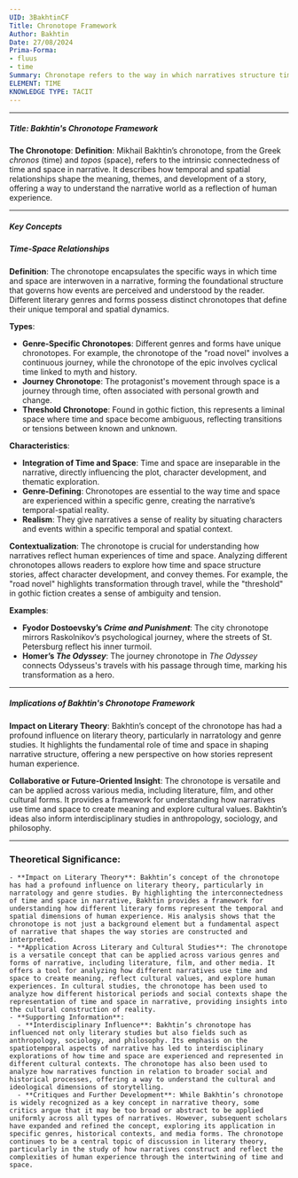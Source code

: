 ```yaml
---
UID: 3BakhtinCF
Title: Chronotope Framework
Author: Bakhtin
Date: 27/08/2024
Prima-Forma:
- fluus
- time
Summary: Chronotape refers to the way in which narratives structure time and space, and how these structures shape the meaning and development of story.
ELEMENT: TIME
KNOWLEDGE TYPE: TACIT
---
```


---

##### Title: Bakhtin's Chronotope Framework

**The Chronotope**:
   **Definition**: Mikhail Bakhtin’s chronotope, from the Greek *chronos* (time) and *topos* (space), refers to the intrinsic connectedness of time and space in narrative. It describes how temporal and spatial relationships shape the meaning, themes, and development of a story, offering a way to understand the narrative world as a reflection of human experience.

---

##### Key Concepts

##### Time-Space Relationships

**Definition**:
   The chronotope encapsulates the specific ways in which time and space are interwoven in a narrative, forming the foundational structure that governs how events are perceived and understood by the reader. Different literary genres and forms possess distinct chronotopes that define their unique temporal and spatial dynamics.

**Types**:
   - **Genre-Specific Chronotopes**: Different genres and forms have unique chronotopes. For example, the chronotope of the "road novel" involves a continuous journey, while the chronotope of the epic involves cyclical time linked to myth and history.
   - **Journey Chronotope**: The protagonist's movement through space is a journey through time, often associated with personal growth and change.
   - **Threshold Chronotope**: Found in gothic fiction, this represents a liminal space where time and space become ambiguous, reflecting transitions or tensions between known and unknown.

**Characteristics**:
   - **Integration of Time and Space**: Time and space are inseparable in the narrative, directly influencing the plot, character development, and thematic exploration.
   - **Genre-Defining**: Chronotopes are essential to the way time and space are experienced within a specific genre, creating the narrative’s temporal-spatial reality.
   - **Realism**: They give narratives a sense of reality by situating characters and events within a specific temporal and spatial context.

**Contextualization**:
   The chronotope is crucial for understanding how narratives reflect human experiences of time and space. Analyzing different chronotopes allows readers to explore how time and space structure stories, affect character development, and convey themes. For example, the "road novel" highlights transformation through travel, while the "threshold" in gothic fiction creates a sense of ambiguity and tension.

**Examples**:
   - **Fyodor Dostoevsky’s *Crime and Punishment***: The city chronotope mirrors Raskolnikov’s psychological journey, where the streets of St. Petersburg reflect his inner turmoil.
   - **Homer’s *The Odyssey***: The journey chronotope in *The Odyssey* connects Odysseus's travels with his passage through time, marking his transformation as a hero.

---

##### Implications of Bakhtin's Chronotope Framework

**Impact on Literary Theory**:
   Bakhtin’s concept of the chronotope has had a profound influence on literary theory, particularly in narratology and genre studies. It highlights the fundamental role of time and space in shaping narrative structure, offering a new perspective on how stories represent human experience.

**Collaborative or Future-Oriented Insight**:
   The chronotope is versatile and can be applied across various media, including literature, film, and other cultural forms. It provides a framework for understanding how narratives use time and space to create meaning and explore cultural values. Bakhtin’s ideas also inform interdisciplinary studies in anthropology, sociology, and philosophy.

---


### **Theoretical Significance**:
    - **Impact on Literary Theory**: Bakhtin’s concept of the chronotope has had a profound influence on literary theory, particularly in narratology and genre studies. By highlighting the interconnectedness of time and space in narrative, Bakhtin provides a framework for understanding how different literary forms represent the temporal and spatial dimensions of human experience. His analysis shows that the chronotope is not just a background element but a fundamental aspect of narrative that shapes the way stories are constructed and interpreted.
    - **Application Across Literary and Cultural Studies**: The chronotope is a versatile concept that can be applied across various genres and forms of narrative, including literature, film, and other media. It offers a tool for analyzing how different narratives use time and space to create meaning, reflect cultural values, and explore human experiences. In cultural studies, the chronotope has been used to analyze how different historical periods and social contexts shape the representation of time and space in narrative, providing insights into the cultural construction of reality.
    - **Supporting Information**:
      - **Interdisciplinary Influence**: Bakhtin’s chronotope has influenced not only literary studies but also fields such as anthropology, sociology, and philosophy. Its emphasis on the spatiotemporal aspects of narrative has led to interdisciplinary explorations of how time and space are experienced and represented in different cultural contexts. The chronotope has also been used to analyze how narratives function in relation to broader social and historical processes, offering a way to understand the cultural and ideological dimensions of storytelling.
      - **Critiques and Further Development**: While Bakhtin’s chronotope is widely recognized as a key concept in narrative theory, some critics argue that it may be too broad or abstract to be applied uniformly across all types of narratives. However, subsequent scholars have expanded and refined the concept, exploring its application in specific genres, historical contexts, and media forms. The chronotope continues to be a central topic of discussion in literary theory, particularly in the study of how narratives construct and reflect the complexities of human experience through the intertwining of time and space.